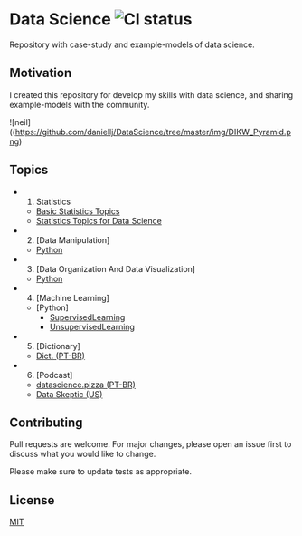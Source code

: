 # Data Science ![CI status](https://img.shields.io/badge/build-passing-brightgreen.svg)

Repository with case-study and example-models of data science.

## Motivation

I created this repository for develop my skills with data science, and sharing example-models with the community.

![neil]((https://github.com/daniellj/DataScience/tree/master/img/DIKW_Pyramid.png)

## Topics

  * 1. Statistics
	* [Basic Statistics Topics](https://github.com/daniellj/DataScience/blob/master/Statistics/BasicStatisticsTopics.md)
	* [Statistics Topics for Data Science](https://github.com/daniellj/DataScience/blob/master/Statistics/StatisticsTopicsforDataScience.md)
  * 2. [Data Manipulation]
	* [Python](https://github.com/daniellj/DataScience/tree/master/DataManipulation/Python)
  * 3. [Data Organization And Data Visualization]
	* [Python](https://github.com/daniellj/DataScience/tree/master/DataOrganizationAndDataVisualization/Python)
  * 4. [Machine Learning]
	* [Python]
	  * [SupervisedLearning](https://github.com/daniellj/DataScience/tree/master/MachineLearning/Python/SupervisedLearning)
	  * [UnsupervisedLearning](https://github.com/daniellj/DataScience/tree/master/MachineLearning/Python/UnsupervisedLearning)
  * 5. [Dictionary]
	* [Dict. (PT-BR)](https://github.com/leportella/datascience-pizza/blob/master/dicionario.md)
  * 6. [Podcast]
	* [datascience.pizza (PT-BR)](http://podcast.datascience.pizza/)
	* [Data Skeptic (US)](https://dataskeptic.com/podcast)

## Contributing
Pull requests are welcome. For major changes, please open an issue first to discuss what you would like to change.

Please make sure to update tests as appropriate.

## License
[MIT](https://choosealicense.com/licenses/mit/)